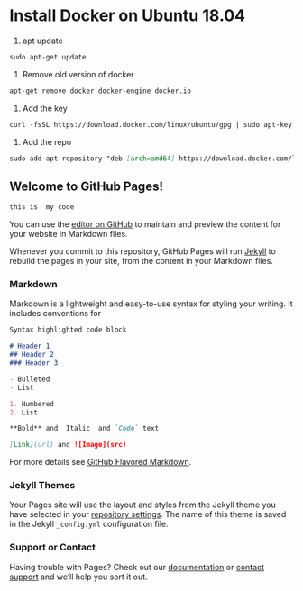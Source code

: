 # Install Docker on Ubuntu 18.04

1. apt update

```markdown
sudo apt-get update
```


1. Remove old version of docker

```markdown
apt-get remove docker docker-engine docker.io
```


1. Add the key

```markdown
curl -fsSL https://download.docker.com/linux/ubuntu/gpg | sudo apt-key add -
```


1. Add the repo

```markdown
sudo add-apt-repository "deb [arch=amd64] https://download.docker.com/linux/ubuntu $(lsb_release -cs) stable"
```



## Welcome to GitHub Pages!
```markdown
this is  my code
```
You can use the [editor on GitHub](https://github.com/onkpannu/dok_docker/edit/master/README.md) to maintain and preview the content for your website in Markdown files.

Whenever you commit to this repository, GitHub Pages will run [Jekyll](https://jekyllrb.com/) to rebuild the pages in your site, from the content in your Markdown files.

### Markdown

Markdown is a lightweight and easy-to-use syntax for styling your writing. It includes conventions for

```markdown
Syntax highlighted code block

# Header 1
## Header 2
### Header 3

- Bulleted
- List

1. Numbered
2. List

**Bold** and _Italic_ and `Code` text

[Link](url) and ![Image](src)
```

For more details see [GitHub Flavored Markdown](https://guides.github.com/features/mastering-markdown/).

### Jekyll Themes

Your Pages site will use the layout and styles from the Jekyll theme you have selected in your [repository settings](https://github.com/onkpannu/dok_docker/settings). The name of this theme is saved in the Jekyll `_config.yml` configuration file.

### Support or Contact

Having trouble with Pages? Check out our [documentation](https://help.github.com/categories/github-pages-basics/) or [contact support](https://github.com/contact) and we’ll help you sort it out.
